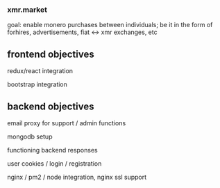 ### xmr.market
goal: enable monero purchases between individuals; be it in the form of forhires, advertisements, fiat <-> xmr exchanges, etc

frontend objectives
------
redux/react integration

bootstrap integration


backend objectives
------
email proxy for support / admin functions

mongodb setup

functioning backend responses

user cookies / login / registration

nginx / pm2 / node integration, nginx ssl support

